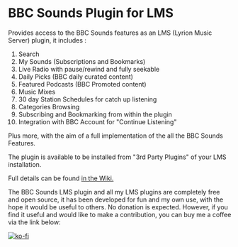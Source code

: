 # BBC Sounds Plugin for LMS

Provides access to the BBC Sounds features as an LMS (Lyrion Music Server) plugin, it includes :

1. Search
2. My Sounds (Subscriptions and Bookmarks)
3. Live Radio with pause/rewind and fully seekable
4. Daily Picks (BBC daily curated content) 
5. Featured Podcasts (BBC Promoted content)
6. Music Mixes
7. 30 day Station Schedules for catch up listening
8. Categories Browsing
9. Subscribing and Bookmarking from within the plugin
10. Integration with BBC Account for "Continue Listening"

Plus more, with the aim of a full implementation of the all the BBC Sounds Features.

The plugin is available to be installed from "3rd Party Plugins" of your LMS installation.

Full details can be found <a href="https://github.com/expectingtofly/LMS_BBC_Sounds_Plugin/wiki">in the Wiki.</a> 


The BBC Sounds LMS plugin and all my LMS plugins are completely free and open source, it has been developed for fun and my own use, with the hope it would be useful to others.  No donation is expected.   However, if you find it useful and would like to make a contribution, you can buy me a coffee via the link below:

[![ko-fi](https://www.ko-fi.com/img/githubbutton_sm.svg)](https://ko-fi.com/X8X02V4LF)
